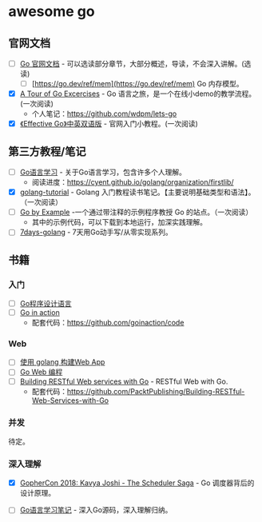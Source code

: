 # awesome go

## 官网文档

- [ ] [Go 官网文档](https://go.dev/doc/) - 可以选读部分章节，大部分概述，导读，不会深入讲解。(选读)
  - [ ] [https://go.dev/ref/mem](https://go.dev/ref/mem) Go 内存模型。
- [x] [A Tour of Go Excercises](https://tour.go-zh.org/) - Go 语言之旅，是一个在线小demo的教学流程。(一次阅读)
  - 个人笔记：https://github.com/wdpm/lets-go
- [x] [《Effective Go》中英双语版](https://github.com/bingohuang/effective-go-zh-en) - 官网入门小教程。(一次阅读)

## 第三方教程/笔记

- [ ] [Go语言学习](https://github.com/cyent/golang) - 关于Go语言学习，包含许多个人理解。
  - 阅读进度：https://cyent.github.io/golang/organization/firstlib/
- [x] [golang-tutorial](https://github.com/jaywcjlove/golang-tutorial)  - Golang 入门教程读书笔记。【主要说明基础类型和语法】。（一次阅读）
- [ ] [Go by Example](https://github.com/mmcgrana/gobyexample) -一个通过带注释的示例程序教授 Go 的站点。（一次阅读）
  - 其中的示例代码，可以下载到本地运行，加深实践理解。
- [ ] [7days-golang](https://github.com/geektutu/7days-golang) - 7天用Go动手写/从零实现系列。

## 书籍

### 入门

- [ ] [Go程序设计语言](https://book.douban.com/subject/27044219/)
- [ ] [Go in action](https://book.douban.com/subject/27015617/) 
  - 配套代码：https://github.com/goinaction/code

### Web

- [ ] [使用 golang 构建Web App](https://github.com/astaxie/build-web-application-with-golang)
- [ ] [Go Web 编程](https://book.douban.com/subject/27204133/)
- [ ] [Building RESTful Web services with Go](https://book.douban.com/subject/30154905/) - RESTful Web with Go.
  - 配套代码：https://github.com/PacktPublishing/Building-RESTful-Web-Services-with-Go

### 并发

待定。

### 深入理解

- [x] [GopherCon 2018: Kavya Joshi - The Scheduler Saga](https://www.youtube.com/watch?v=YHRO5WQGh0k) - Go 调度器背后的设计原理。
- [ ] [Go语言学习笔记](https://book.douban.com/subject/26832468/) - 深入Go源码，深入理解归纳。


